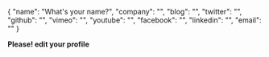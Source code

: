 {
    "name": "What's your name?",
    "company": "",
    "blog": "",
    "twitter": "",
    "github": "",
    "vimeo": "",
    "youtube": "",
    "facebook": "",
    "linkedin": "",
    "email": ""
}

**Please! edit your profile**
